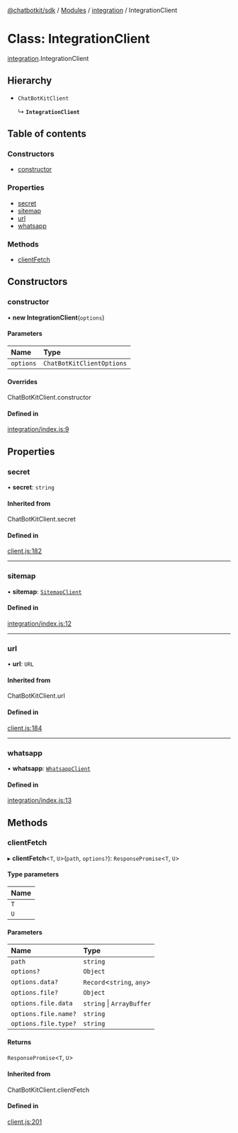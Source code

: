 [@chatbotkit/sdk](../README.md) / [Modules](../modules.md) / [integration](../modules/integration.md) / IntegrationClient

# Class: IntegrationClient

[integration](../modules/integration.md).IntegrationClient

## Hierarchy

- `ChatBotKitClient`

  ↳ **`IntegrationClient`**

## Table of contents

### Constructors

- [constructor](integration.IntegrationClient.md#constructor)

### Properties

- [secret](integration.IntegrationClient.md#secret)
- [sitemap](integration.IntegrationClient.md#sitemap)
- [url](integration.IntegrationClient.md#url)
- [whatsapp](integration.IntegrationClient.md#whatsapp)

### Methods

- [clientFetch](integration.IntegrationClient.md#clientfetch)

## Constructors

### constructor

• **new IntegrationClient**(`options`)

#### Parameters

| Name | Type |
| :------ | :------ |
| `options` | `ChatBotKitClientOptions` |

#### Overrides

ChatBotKitClient.constructor

#### Defined in

[integration/index.js:9](https://github.com/chatbotkit/node-sdk/blob/0fead0f/packages/sdk/src/integration/index.js#L9)

## Properties

### secret

• **secret**: `string`

#### Inherited from

ChatBotKitClient.secret

#### Defined in

[client.js:182](https://github.com/chatbotkit/node-sdk/blob/0fead0f/packages/sdk/src/client.js#L182)

___

### sitemap

• **sitemap**: [`SitemapClient`](integration_sitemap.SitemapClient.md)

#### Defined in

[integration/index.js:12](https://github.com/chatbotkit/node-sdk/blob/0fead0f/packages/sdk/src/integration/index.js#L12)

___

### url

• **url**: `URL`

#### Inherited from

ChatBotKitClient.url

#### Defined in

[client.js:184](https://github.com/chatbotkit/node-sdk/blob/0fead0f/packages/sdk/src/client.js#L184)

___

### whatsapp

• **whatsapp**: [`WhatsappClient`](integration_whatsapp.WhatsappClient.md)

#### Defined in

[integration/index.js:13](https://github.com/chatbotkit/node-sdk/blob/0fead0f/packages/sdk/src/integration/index.js#L13)

## Methods

### clientFetch

▸ **clientFetch**<`T`, `U`\>(`path`, `options?`): `ResponsePromise`<`T`, `U`\>

#### Type parameters

| Name |
| :------ |
| `T` |
| `U` |

#### Parameters

| Name | Type |
| :------ | :------ |
| `path` | `string` |
| `options?` | `Object` |
| `options.data?` | `Record`<`string`, `any`\> |
| `options.file?` | `Object` |
| `options.file.data` | `string` \| `ArrayBuffer` |
| `options.file.name?` | `string` |
| `options.file.type?` | `string` |

#### Returns

`ResponsePromise`<`T`, `U`\>

#### Inherited from

ChatBotKitClient.clientFetch

#### Defined in

[client.js:201](https://github.com/chatbotkit/node-sdk/blob/0fead0f/packages/sdk/src/client.js#L201)

